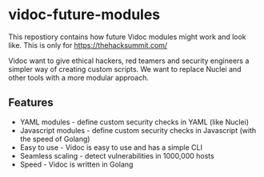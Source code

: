 # vidoc-future-modules
This repostiory contains how future Vidoc modules might work and look like. This is only for https://thehacksummit.com/

Vidoc want to give ethical hackers, red teamers and security engineers a simpler way of creating custom scripts. We want to replace Nuclei and other tools with a more modular approach.

## Features

- YAML modules - define custom security checks in YAML (like Nuclei)
- Javascript modules - define custom security checks in Javascript (with the speed of Golang)
- Easy to use - Vidoc is easy to use and has a simple CLI
- Seamless scaling - detect vulnerabilities in 1000,000 hosts
- Speed - Vidoc is written in Golang
